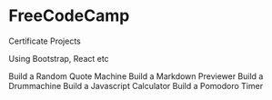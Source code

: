 # FreeCodeCamp
Certificate Projects


Using Bootstrap, React etc

Build  a Random Quote Machine
Build a Markdown Previewer
Build a Drummachine
Build a Javascript Calculator
Build a Pomodoro Timer
